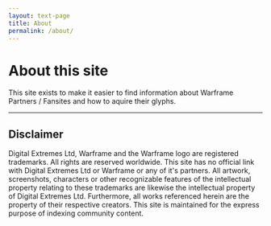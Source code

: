 ```yaml
---
layout: text-page
title: About
permalink: /about/
---
```


# About this site

This site exists to make it easier to find information about Warframe Partners / Fansites and how to aquire their glyphs.

----

## Disclaimer

Digital Extremes Ltd, Warframe and the Warframe logo are registered trademarks.
All rights are reserved worldwide. This site has no official link with Digital Extremes Ltd or Warframe or any of it's partners.
All artwork, screenshots, characters or other recognizable features of the intellectual property relating to these trademarks are likewise the intellectual property of Digital Extremes Ltd.
Furthermore, all works referenced herein are the property of their respective creators. This site is maintained for the express purpose of indexing community content.
